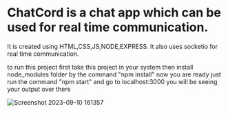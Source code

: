# ChatCord is  a chat app which can be used for real time communication.
It  is created using HTML,CSS,JS,NODE,EXPRESS.
It also uses socketio for real time communication.

to run this project first take this project in your system then 
install node_modules folder by the command "npm install"
now you are ready 
just run the command "npm start"
and go to localhost:3000 you will be seeing your output over there

![Screenshot 2023-09-10 161357](https://github.com/KhushSanghavi/ChatCord/assets/90313671/3ffdd848-5b31-4830-bb9a-659f70a5b859)
